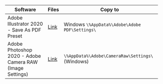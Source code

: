 |Software|Files|Copy to<br>
|---|---|---|
|Adobe Illustrator 2020 - Save As PDF Preset|[Link](https://github.com/sergebro/dotfiles/tree/main/adobe-illustrator-pdf-win)|Windows ```\%AppData%\Adobe\Adobe PDF\Settings\```
|Adobe Photoshop 2020 - Adobe Camera RAW (Image Settings)|[Link](https://github.com/sergebro/dotfiles/tree/main/adobe-photoshop-acr-win)|```\%AppData%\Adobe\CameraRaw\Settings\``` (Windows)